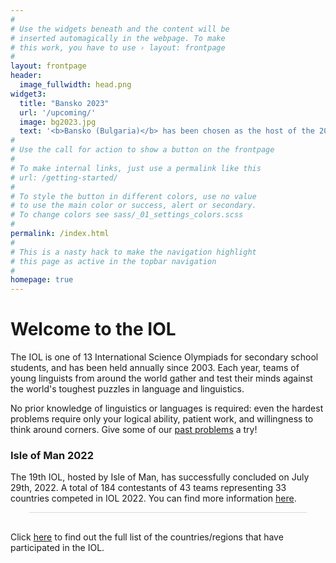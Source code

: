 ```yaml
---
#
# Use the widgets beneath and the content will be
# inserted automagically in the webpage. To make
# this work, you have to use › layout: frontpage
#
layout: frontpage
header:
  image_fullwidth: head.png
widget3:
  title: "Bansko 2023"
  url: '/upcoming/'
  image: bg2023.jpg
  text: '<b>Bansko (Bulgaria)</b> has been chosen as the host of the 20th International Linguistics Olympiad on July 21 - 29, 2023. You can find more information <a href="https://iol2023.linguistics.bg/">here</a>.'
#
# Use the call for action to show a button on the frontpage
#
# To make internal links, just use a permalink like this
# url: /getting-started/
#
# To style the button in different colors, use no value
# to use the main color or success, alert or secondary.
# To change colors see sass/_01_settings_colors.scss
#
permalink: /index.html
#
# This is a nasty hack to make the navigation highlight
# this page as active in the topbar navigation
#
homepage: true
---
```

# Welcome to the IOL

The IOL is one of 13 International Science Olympiads for secondary school students, and has been held annually since 2003. Each year, teams of young linguists from around the world gather and test their minds against the world's toughest puzzles in language and linguistics.

No prior knowledge of linguistics or languages is required: even the hardest problems require only your logical ability, patient work, and willingness to think around corners. Give some of our [past problems](/problems/by_year/) a try!

### Isle of Man 2022
The 19th IOL, hosted by Isle of Man, has successfully concluded on July 29th, 2022. A total of 184 contestants of 43 teams representing 33 countries competed in IOL 2022. You can find more information <a href="https://www.ioling.org/2022">here</a>.


<!-- <a href="/sponsorship/">
  ![Call for sponsors](/images/spons2.png)
</a> -->

<!-- ## Announcement (April 2nd, 2021)
From the Local Organizing Committee of the 18th IOL

Due to these unpredictable times and taking into account safety measures applied in Latvia, IOL 2021 will be held remotely, with no teams able to attend in person.
The exact amount of participation fees and registration deadlines will be determined in a week or two.

We thank you for the patience and look forward to having you online with us on July 19-23, when one of the most exciting events of the summer will take place! Opening and closing ceremonies will be streamed online, but for the individual and team competitions, teams must meet in a single location and will be invigilated by a person appointed by the Jury.

Local Organizing Committee (LOC) of the 18th IOL

#### Links to the older announcements
* [__March 22nd, 2021__](/news/notice/202102220000/)
* [__November 18th, 2020__](/news/notice/202011180000/)
* [__April 7th, 2020__](/news/notice/202004070000/)
 -->

<div class="infogram-embed" data-id="0f77507f-a368-444a-b809-5306c3cdf1cd" data-type="interactive" data-title="Countries/Regions of the IOL"></div><script>!function(e,i,n,s){var t="InfogramEmbeds",d=e.getElementsByTagName("script")[0];if(window[t]&&window[t].initialized)window[t].process&&window[t].process();else if(!e.getElementById(n)){var o=e.createElement("script");o.async=1,o.id=n,o.src="https://e.infogram.com/js/dist/embed-loader-min.js",d.parentNode.insertBefore(o,d)}}(document,0,"infogram-async");</script><div style="padding:8px 0;font-family:Arial!important;font-size:13px!important;line-height:15px!important;text-align:center;border-top:1px solid #dadada;margin:0 30px"></div>


Click [here](/results/by_country/) to find out the full list of the countries/regions that have participated in the IOL.
